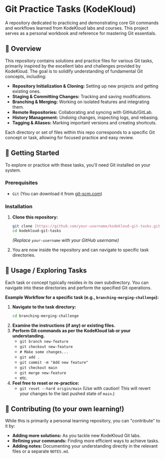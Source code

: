 # Git Practice Tasks (KodeKloud)

A repository dedicated to practicing and demonstrating core Git commands and workflows learned from KodeKloud labs and courses. This project serves as a personal workbook and reference for mastering Git essentials.

## 🚀 Overview

This repository contains solutions and practice files for various Git tasks, primarily inspired by the excellent labs and challenges provided by KodeKloud. The goal is to solidify understanding of fundamental Git concepts, including:

* **Repository Initialization & Cloning:** Setting up new projects and getting existing ones.
* **Staging & Committing Changes:** Tracking and saving modifications.
* **Branching & Merging:** Working on isolated features and integrating them.
* **Remote Repositories:** Collaborating and syncing with GitHub/GitLab.
* **History Management:** Undoing changes, inspecting logs, and rebasing.
* **Tagging & Aliases:** Marking important versions and creating shortcuts.

Each directory or set of files within this repo corresponds to a specific Git concept or task, allowing for focused practice and easy review.

## 🌟 Getting Started

To explore or practice with these tasks, you'll need Git installed on your system.

### Prerequisites

* `Git` (You can download it from [git-scm.com](https://git-scm.com/downloads))

### Installation

1.  **Clone this repository:**
    ```bash
    git clone [https://github.com/your-username/kodekloud-git-tasks.git](https://github.com/your-username/kodekloud-git-tasks.git)
    cd kodekloud-git-tasks
    ```
    *(Replace `your-username` with your GitHub username)*

2.  You are now inside the repository and can navigate to specific task directories.

## 🏃 Usage / Exploring Tasks

Each task or concept typically resides in its own subdirectory. You can navigate into these directories and perform the specified Git operations.

**Example Workflow for a specific task (e.g., `branching-merging-challenge`):**

1.  **Navigate to the task directory:**
    ```bash
    cd branching-merging-challenge
    ```
2.  **Examine the instructions (if any) or existing files.**
3.  **Perform Git commands as per the KodeKloud lab or your understanding.**
    * `git branch new-feature`
    * `git checkout new-feature`
    * `# Make some changes...`
    * `git add .`
    * `git commit -m "Add new feature"`
    * `git checkout main`
    * `git merge new-feature`
    * etc.
4.  **Feel free to reset or re-practice:**
    * `git reset --hard origin/main` (Use with caution! This will revert your changes to the last pushed state of `main`.)

## 🤝 Contributing (to your own learning!)

While this is primarily a personal learning repository, you can "contribute" to it by:

* **Adding more solutions:** As you tackle new KodeKloud Git labs.
* **Refining your commands:** Finding more efficient ways to achieve tasks.
* **Adding notes:** Documenting your understanding directly in the relevant files or a separate `NOTES.md`.
